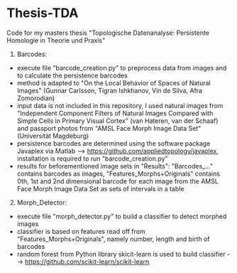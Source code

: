 # Thesis-TDA

Code for my masters thesis "Topologische Datenanalyse: Persistente Homologie in Theorie und Praxis"

1. Barcodes: 
* execute file "barcode_creation.py" to preprocess data from images and to calculate the persistence barcodes
* method is adapted to "On the Local Behavior of Spaces of Natural Images" (Gunnar Carlsson, Tigran Ishkhanov, Vin de Silva, Afra Zomorodian)
* input data is not included in this repository, I used natural images from 
		"Independent Component Filters of Natural Images Compared with Simple Cells in Primary Visual Cortex" (van Hateren, van der Schaaf)
		and passport photos from 
		"AMSL Face Morph Image Data Set" (Universität Magdeburg)
* persistence barcodes are determined using the software package Javaplex via Matlab --> https://github.com/appliedtopology/javaplex,
    installation is required to run "barcode_creation.py"
* results for beforementioned image sets in "Results": "Barcodes_..." contains barcodes as images, "Features_Morphs+Originals" contains 0th, 1st and 2nd dimensional barcode for each image from the AMSL Face Morph Image Data Set as sets of intervals in a table
    


2. Morph_Detector:
* execute file "morph_detector.py" to build a classifier to detect morphed images
* classifier is based on features read off from "Features_Morphs+Originals", namely number, length and birth of barcodes
* random forest from Python library skicit-learn is used to build classifier --> https://github.com/scikit-learn/scikit-learn
